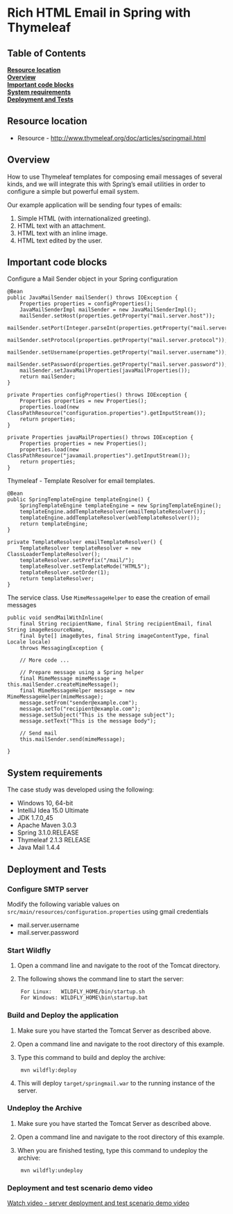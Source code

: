 # Rich HTML Email in Spring with Thymeleaf

## Table of Contents
**[Resource location](#resource-location)**  
**[Overview](#overview)**  
**[Important code blocks](#important-code-blocks)**  
**[System requirements](#system-requirements)**  
**[Deployment and Tests](#deployment-and-tests)**  

## Resource location
- Resource - http://www.thymeleaf.org/doc/articles/springmail.html

## Overview
How to use Thymeleaf templates for composing email messages of several kinds, and we will integrate this with Spring’s email utilities in order to configure a simple but powerful email system. 

Our example application will be sending four types of emails:

1. Simple HTML (with internationalized greeting).
1. HTML text with an attachment.
1. HTML text with an inline image.
1. HTML text edited by the user.

## Important code blocks

Configure a Mail Sender object in your Spring configuration

	@Bean
	public JavaMailSender mailSender() throws IOException {
	    Properties properties = configProperties();
	    JavaMailSenderImpl mailSender = new JavaMailSenderImpl();
	    mailSender.setHost(properties.getProperty("mail.server.host"));
	    mailSender.setPort(Integer.parseInt(properties.getProperty("mail.server.port")));
	    mailSender.setProtocol(properties.getProperty("mail.server.protocol"));
	    mailSender.setUsername(properties.getProperty("mail.server.username"));
	    mailSender.setPassword(properties.getProperty("mail.server.password"));
	    mailSender.setJavaMailProperties(javaMailProperties());
	    return mailSender;
	}
	 
	private Properties configProperties() throws IOException {
	    Properties properties = new Properties();
	    properties.load(new ClassPathResource("configuration.properties").getInputStream());
	    return properties;
	}
	 
	private Properties javaMailProperties() throws IOException {
	    Properties properties = new Properties();
	    properties.load(new ClassPathResource("javamail.properties").getInputStream());
	    return properties;
	}

Thymeleaf - Template Resolver for email templates.

	@Bean
	public SpringTemplateEngine templateEngine() {
	    SpringTemplateEngine templateEngine = new SpringTemplateEngine();
	    templateEngine.addTemplateResolver(emailTemplateResolver());
	    templateEngine.addTemplateResolver(webTemplateResolver());
	    return templateEngine;
	}

	private TemplateResolver emailTemplateResolver() {
	    TemplateResolver templateResolver = new ClassLoaderTemplateResolver();
	    templateResolver.setPrefix("/mail/");
	    templateResolver.setTemplateMode("HTML5");
	    templateResolver.setOrder(1);
	    return templateResolver;
	}

The service class. Use `MimeMessageHelper` to ease the creation of email messages

	public void sendMailWithInline(
		final String recipientName, final String recipientEmail, final String imageResourceName,
		final byte[] imageBytes, final String imageContentType, final Locale locale)
		throws MessagingException {

		// More code ...
		
		// Prepare message using a Spring helper
		final MimeMessage mimeMessage = this.mailSender.createMimeMessage();
		final MimeMessageHelper message = new MimeMessageHelper(mimeMessage);
		message.setFrom("sender@example.com");
		message.setTo("recipient@example.com");
		message.setSubject("This is the message subject");
		message.setText("This is the message body");

		// Send mail
  		this.mailSender.send(mimeMessage);

	}
	
## System requirements

The case study was developed using the following:

- Windows 10, 64-bit
- IntelliJ Idea 15.0 Ultimate
- JDK 1.7.0_45
- Apache Maven 3.0.3
- Spring 3.1.0.RELEASE
- Thymeleaf 2.1.3 RELEASE
- Java Mail 1.4.4

## Deployment and Tests

### Configure SMTP server

Modify the following variable values on `src/main/resources/configuration.properties` using gmail credentials

- mail.server.username
- mail.server.password

### Start Wildfly
1. Open a command line and navigate to the root of the Tomcat directory.
2. The following shows the command line to start the server:

        For Linux:   WILDFLY_HOME/bin/startup.sh
        For Windows: WILDFLY_HOME\bin\startup.bat

### Build and Deploy the application
1. Make sure you have started the Tomcat Server as described above.
2. Open a command line and navigate to the root directory of this example.
3. Type this command to build and deploy the archive:

        mvn wildfly:deploy  

4. This will deploy `target/springmail.war` to the running instance of the server.

### Undeploy the Archive
1. Make sure you have started the Tomcat Server as described above.
2. Open a command line and navigate to the root directory of this example.
3. When you are finished testing, type this command to undeploy the archive:

        mvn wildfly:undeploy

### Deployment and test scenario demo video

[Watch video - server deployment and test scenario demo video](https://youtu.be/GiQbpesEoqc)